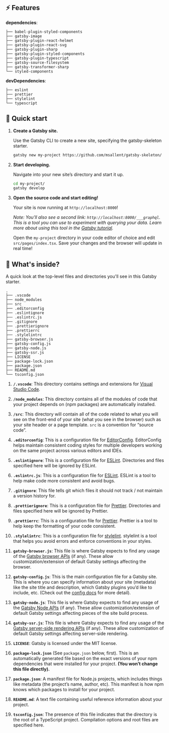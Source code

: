 ## :zap: Features

**dependencies**:

    ├── babel-plugin-styled-components
    ├── gatsby-image
    ├── gatsby-plugin-react-helmet
    ├── gatsby-plugin-react-svg
    ├── gatsby-plugin-sharp
    ├── gatsby-plugin-styled-components
    ├── gatsby-plugin-typescript
    ├── gatsby-source-filesystem
    ├── gatsby-transformer-sharp
    └── styled-components

**devDependencies**:

    ├── eslint
    ├── prettier
    ├── stylelint
    └── typescript

## 🚀 Quick start

1.  **Create a Gatsby site.**

    Use the Gatsby CLI to create a new site, specifying the gatsby-skeleton starter.

    ```sh
    gatsby new my-project https://github.com/msallent/gatsby-skeleton/
    ```

1.  **Start developing.**

    Navigate into your new site’s directory and start it up.

    ```sh
    cd my-project/
    gatsby develop
    ```

1.  **Open the source code and start editing!**

    Your site is now running at `http://localhost:8000`!

    _Note: You'll also see a second link: _`http://localhost:8000/___graphql`_. This is a tool you can use to experiment with querying your data. Learn more about using this tool in the [Gatsby tutorial](https://www.gatsbyjs.org/tutorial/part-five/#introducing-graphiql)._

    Open the `my-project` directory in your code editor of choice and edit `src/pages/index.tsx`. Save your changes and the browser will update in real time!

## 🧐 What's inside?

A quick look at the top-level files and directories you'll see in this Gatsby starter.

    .
    ├── .vscode
    ├── node_modules
    ├── src
    ├── .editorconfig
    ├── .eslintignore
    ├── .eslintrc.js
    ├── .gitignore
    ├── .prettierignore
    ├── .prettierrc
    ├── .stylelintrc
    ├── gatsby-browser.js
    ├── gatsby-config.js
    ├── gatsby-node.js
    ├── gatsby-ssr.js
    ├── LICENSE
    ├── package-lock.json
    ├── package.json
    ├── README.md
    └── tsconfig.json

1.  **`/.vscode`**: This directory contains settings and extensions for [Visual Studio Code](https://code.visualstudio.com/).

2.  **`/node_modules`**: This directory contains all of the modules of code that your project depends on (npm packages) are automatically installed.

3.  **`/src`**: This directory will contain all of the code related to what you will see on the front-end of your site (what you see in the browser) such as your site header or a page template. `src` is a convention for “source code”.

4.  **`.editorconfig`**: This is a configuration file for [EditorConfig](https://editorconfig.org/). EditorConfig helps maintain consistent coding styles for multiple developers working on the same project across various editors and IDEs.

5.  **`.eslintignore`**: This is a configuration file for [ESLint](https://eslint.org/). Directories and files specified here will be ignored by ESLint.

6.  **`.eslintrc.js`**: This is a configuration file for [ESLint](https://eslint.org/). ESLint is a tool to help make code more consistent and avoid bugs.

7.  **`.gitignore`**: This file tells git which files it should not track / not maintain a version history for.

8.  **`.prettierignore`**: This is a configuration file for [Prettier](https://prettier.io/). Directories and files specified here will be ignored by Prettier.

9.  **`.prettierrc`**: This is a configuration file for [Prettier](https://prettier.io/). Prettier is a tool to help keep the formatting of your code consistent.

10. **`.stylelintrc`**: This is a configuration file for [stylelint](https://stylelint.io/). stylelint is a tool that helps you avoid errors and enforce conventions in your styles.

11. **`gatsby-browser.js`**: This file is where Gatsby expects to find any usage of the [Gatsby browser APIs](https://www.gatsbyjs.org/docs/browser-apis/) (if any). These allow customization/extension of default Gatsby settings affecting the browser.

12. **`gatsby-config.js`**: This is the main configuration file for a Gatsby site. This is where you can specify information about your site (metadata) like the site title and description, which Gatsby plugins you’d like to include, etc. (Check out the [config docs](https://www.gatsbyjs.org/docs/gatsby-config/) for more detail).

13. **`gatsby-node.js`**: This file is where Gatsby expects to find any usage of the [Gatsby Node APIs](https://www.gatsbyjs.org/docs/node-apis/) (if any). These allow customization/extension of default Gatsby settings affecting pieces of the site build process.

14. **`gatsby-ssr.js`**: This file is where Gatsby expects to find any usage of the [Gatsby server-side rendering APIs](https://www.gatsbyjs.org/docs/ssr-apis/) (if any). These allow customization of default Gatsby settings affecting server-side rendering.

15. **`LICENSE`**: Gatsby is licensed under the MIT license.

16. **`package-lock.json`** (See `package.json` below, first). This is an automatically generated file based on the exact versions of your npm dependencies that were installed for your project. **(You won’t change this file directly).**

17. **`package.json`**: A manifest file for Node.js projects, which includes things like metadata (the project’s name, author, etc). This manifest is how npm knows which packages to install for your project.

18. **`README.md`**: A text file containing useful reference information about your project.

19. **`tsconfig.json`**: The presence of this file indicates that the directory is the root of a TypeScript project. Compilation options and root files are specified here.
